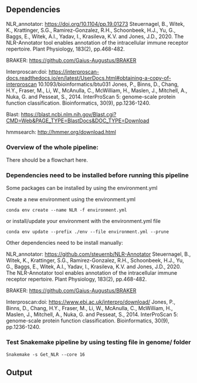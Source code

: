 ## Dependencies

NLR_annotator: https://doi.org/10.1104/pp.19.01273
Steuernagel, B., Witek, K., Krattinger, S.G., Ramirez-Gonzalez, R.H., Schoonbeek, H.J., Yu, G., Baggs, E., Witek, A.I., Yadav, I., Krasileva, K.V. and Jones, J.D., 2020. The NLR-Annotator tool enables annotation of the intracellular immune receptor repertoire. Plant Physiology, 183(2), pp.468-482.

BRAKER: https://github.com/Gaius-Augustus/BRAKER

Interproscan:doi: https://interproscan-docs.readthedocs.io/en/latest/UserDocs.html#obtaining-a-copy-of-interproscan
10.1093/bioinformatics/btu031
Jones, P., Binns, D., Chang, H.Y., Fraser, M., Li, W., McAnulla, C., McWilliam, H., Maslen, J., Mitchell, A., Nuka, G. and Pesseat, S., 2014. InterProScan 5: genome-scale protein function classification. Bioinformatics, 30(9), pp.1236-1240.

Blast: https://blast.ncbi.nlm.nih.gov/Blast.cgi?CMD=Web&PAGE_TYPE=BlastDocs&DOC_TYPE=Download

hmmsearch: http://hmmer.org/download.html



### Overview of the whole pipeline:

There should be a flowchart here.



### Dependencies need to be installed before running this pipeline

Some packages can be installed by using the environment.yml

Create a new environment using the environment.yml
```
conda env create --name NLR -f environment.yml 
```
or install/update your environment with the environment.yml file
```
conda env update --prefix ./env --file environment.yml --prune
```

Other dependencies need to be install manually:

NLR_annotator: https://github.com/steuernb/NLR-Annotator
Steuernagel, B., Witek, K., Krattinger, S.G., Ramirez-Gonzalez, R.H., Schoonbeek, H.J., Yu, G., Baggs, E., Witek, A.I., Yadav, I., Krasileva, K.V. and Jones, J.D., 2020. The NLR-Annotator tool enables annotation of the intracellular immune receptor repertoire. Plant Physiology, 183(2), pp.468-482.

BRAKER: https://github.com/Gaius-Augustus/BRAKER

Interproscan:doi: https://www.ebi.ac.uk/interpro/download/
Jones, P., Binns, D., Chang, H.Y., Fraser, M., Li, W., McAnulla, C., McWilliam, H., Maslen, J., Mitchell, A., Nuka, G. and Pesseat, S., 2014. InterProScan 5: genome-scale protein function classification. Bioinformatics, 30(9), pp.1236-1240.










### Test Snakemake pipeline by using testing file in genome/ folder
```
Snakemake -s Get_NLR --core 16
```

## Output

